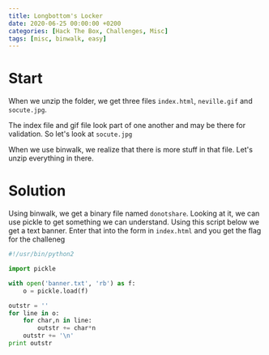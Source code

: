 ```yaml
---
title: Longbottom's Locker
date: 2020-06-25 00:00:00 +0200
categories: [Hack The Box, Challenges, Misc]
tags: [misc, binwalk, easy]
---
```


# Start

When we unzip the folder, we get three files `index.html`, `neville.gif` and `socute.jpg`.

The index file and gif file look part of one another and may be there for validation. So let's look at `socute.jpg`

When we use binwalk, we realize that there is more stuff in that file. Let's unzip everything in there.

# Solution

Using binwalk, we get a binary file named `donotshare`. Looking at it, we can use pickle to get something we can understand.
Using this script below we get a text banner. Enter that into the form in `index.html` and you get the flag for the challeneg

```python
#!/usr/bin/python2

import pickle

with open('banner.txt', 'rb') as f:
    o = pickle.load(f)

outstr = ''
for line in o:
    for char,n in line:
        outstr += char*n
    outstr += '\n'
print outstr
```

<html>
<head>
  <link rel="stylesheet" type="text/css" href="{{site.baseurl}}/assets/css/asciinema-player.css" />
</head>
<body>
  <asciinema-player src="{{site.baseurl}}/assets/recs/challenges/misc/longbottom.cast" autoplay="1"  speed="3" loop="1" cols="250" rows="40"></asciinema-player>
  <script src="{{site.baseurl}}/assets/js/asciinema-player.js"></script>
</body>
</html>